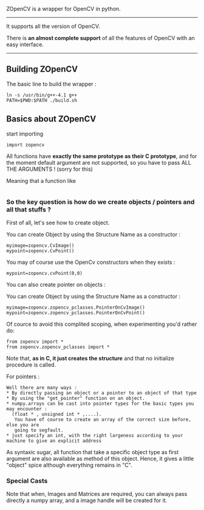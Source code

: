ZOpenCV is a wrapper for OpenCV in python.


---


It supports all the version of OpenCV.

There is **an almost complete support** of all the features of OpenCV with an easy interface.

---

## Building ZOpenCV ##

The basic line to build the wrapper :

```
ln -s /usr/bin/g++-4.1 g++
PATH=$PWD:$PATH ./build.sh
```

## Basics about ZOpenCV ##

start importing

```
import zopencv
```

All functions have **exactly the same prototype as their C prototype**, and for the moment
default argument are not supported, so you have to pass ALL THE ARGUMENTS !
(sorry for this)

Meaning that a function like
```

```

### So the key question is how do we create objects / pointers and all that stuffs ? ###

First of all, let's see how to create object.

You can create Object by using the Structure Name as a constructor :
```
myimage=zopencv.CvImage()
mypoint=zopencv.CvPoint()
```

You may of course use the OpenCv constructors when they exists :
```
mypoint=zopencv.cvPoint(0,0)
```

You can also create pointer on objects :

You can create Object by using the Structure Name as a constructor :
```
myimage=zopencv.zopencv_pclasses.PointerOnCvImage()
mypoint=zopencv.zopencv_pclasses.PointerOnCvPoint()
```

Of cource to avoid this complited scoping, when experimenting you'd rather do:
```
from zopencv import *
from zopencv.zopencv_pclasses import *
```

Note that, **as in C, it just creates the structure** and that no initialize procedure is called.

For pointers :

```
Well there are many ways :
* By directly passing an object or a pointer to an object of that type
* By using the "get_pointer" function on an object.
* numpy.arrays can be cast into pointer types for the basic types you may encounter :
  (float * , unsigned int * ,....).
   You have of course to create an array of the correct size before, else you are 
   going to segfault.
* just specify an int, with the right largeness according to your machine to give an explicit address
```

As syntaxic sugar, all function that take a specific object type as first argument are also available as method of this object. Hence, it gives a little "object" spice although
everything remains in "C".

### Special Casts ###

Note that when, Images and Matrices are required, you can always pass directly a numpy array, and a image handle will be created for it.